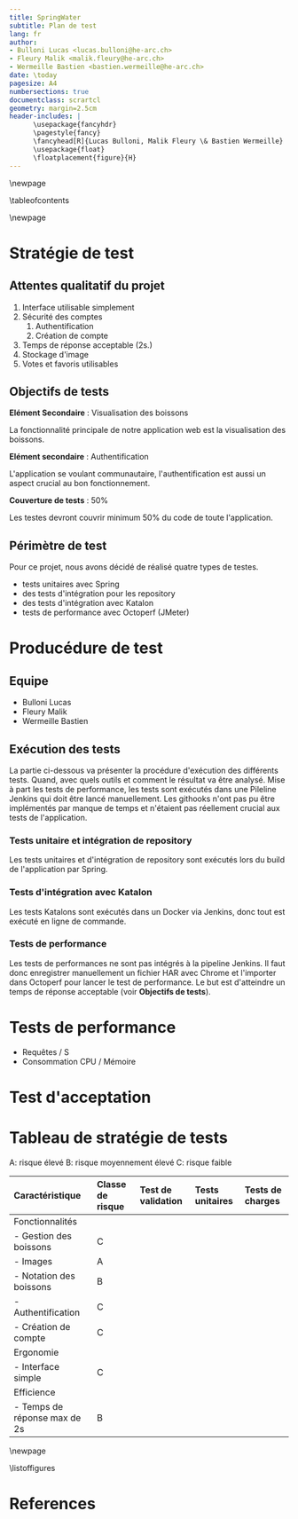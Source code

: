 ```yaml
---
title: SpringWater
subtitle: Plan de test
lang: fr
author:
- Bulloni Lucas <lucas.bulloni@he-arc.ch>
- Fleury Malik <malik.fleury@he-arc.ch>
- Wermeille Bastien <bastien.wermeille@he-arc.ch>
date: \today
pagesize: A4
numbersections: true
documentclass: scrartcl
geometry: margin=2.5cm
header-includes: |
      \usepackage{fancyhdr}
      \pagestyle{fancy}
      \fancyhead[R]{Lucas Bulloni, Malik Fleury \& Bastien Wermeille}
      \usepackage{float}
      \floatplacement{figure}{H}
---
```


\newpage

\tableofcontents

\newpage

# Stratégie de test

## Attentes qualitatif du projet

1. Interface utilisable simplement
1. Sécurité des comptes
      1. Authentification
      1. Création de compte
1. Temps de réponse acceptable (2s.)
1. Stockage d'image
1. Votes et favoris utilisables


## Objectifs de tests

**Elément Secondaire** : Visualisation des boissons

La fonctionnalité principale de notre application web est la visualisation des boissons.

**Elément secondaire** : Authentification

L'application se voulant communautaire, l'authentification est aussi un aspect crucial au bon fonctionnement.

**Couverture de tests** : 50%

Les testes devront couvrir minimum 50% du code de toute l'application.

## Périmètre de test

Pour ce projet, nous avons décidé de réalisé quatre types de testes.

- tests unitaires avec Spring
- des tests d'intégration pour les repository
- des tests d'intégration avec Katalon
- tests de performance avec Octoperf (JMeter)

# Producédure de test

## Equipe

- Bulloni Lucas
- Fleury Malik
- Wermeille Bastien

## Exécution des tests

La partie ci-dessous va présenter la procédure d'exécution des différents tests. Quand, avec quels outils et comment le résultat va être analysé. Mise à part les tests de performance, les tests sont exécutés dans une Pileline Jenkins qui doit être lancé manuellement. Les githooks n'ont pas pu être implémentés par manque de temps et n'étaient pas réellement crucial aux tests de l'application.

### Tests unitaire et intégration de repository

Les tests unitaires et d'intégration de repository sont exécutés lors du build de l'application par Spring.

### Tests d'intégration avec Katalon

Les tests Katalons sont exécutés dans un Docker via Jenkins, donc tout est exécuté en ligne de commande.

### Tests de performance

Les tests de performances ne sont pas intégrés à la pipeline Jenkins. Il faut donc enregistrer manuellement un fichier HAR avec Chrome et l'importer dans Octoperf pour lancer le test de performance. Le but est d'atteindre un temps de réponse acceptable (voir **Objectifs de tests**).




# Tests de performance

- Requêtes / S
- Consommation CPU / Mémoire

# Test d'acceptation

# Tableau de stratégie de tests

A: risque élevé
B: risque moyennement élevé
C: risque faible

| Caractéristique | Classe de risque | Test de validation | Tests unitaires | Tests de charges |
| :-------------- | :--------------- | :----------------- | :-------------- | :--------------- |
| Fonctionnalités |                  |                    |                 |                  |
| - Gestion des boissons | C         |                    |                 |                  |
| - Images | A                       |                    |                 |                  |
| - Notation des boissons | B        |                    |                 |                  |
| - Authentification | C             |                    |                 |                  |
| - Création de compte | C           |                    |                 |                  |
| Ergonomie |                        |                    |                 |                  |
| - Interface simple | C             |                    |                 |                  |
| Efficience |                       |                    |                 |                  |
| - Temps de réponse max de 2s | B   |                    |                 |                  |

\newpage

\listoffigures

# References
